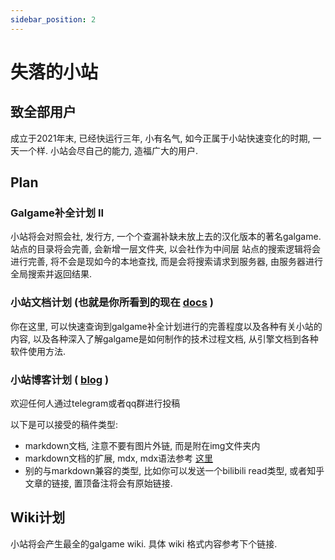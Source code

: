 ```yaml
---
sidebar_position: 2
---
```


# 失落的小站

## 致全部用户

成立于2021年末, 已经快运行三年, 小有名气, 如今正属于小站快速变化的时期, 一天一个样.
小站会尽自己的能力, 造福广大的用户.

## Plan

### Galgame补全计划 II

小站将会对照会社, 发行方, 一个个查漏补缺未放上去的汉化版本的著名galgame.
站点的目录将会完善, 会新增一层文件夹, 以会社作为中间层
站点的搜索逻辑将会进行完善, 将不会是现如今的本地查找, 而是会将搜索请求到服务器, 由服务器进行全局搜索并返回结果.

### 小站文档计划 (也就是你所看到的现在 [docs](https://shinnku.com/docs) )

你在这里, 可以快速查询到galgame补全计划进行的完善程度以及各种有关小站的内容, 以及各种深入了解galgame是如何制作的技术过程文档,
从引擎文档到各种软件使用方法.

### 小站博客计划 ( [blog](https://shinnku.com/blog) )

欢迎任何人通过telegram或者qq群进行投稿

以下是可以接受的稿件类型:
- markdown文档, 注意不要有图片外链, 而是附在img文件夹内
- markdown文档的扩展, mdx, mdx语法参考 [这里](https://mdxjs.com/docs/)
- 别的与markdown兼容的类型, 比如你可以发送一个bilibili read类型, 或者知乎文章的链接, 置顶备注将会有原始链接.

## Wiki计划

小站将会产生最全的galgame wiki.
具体 wiki 格式内容参考下个链接.

